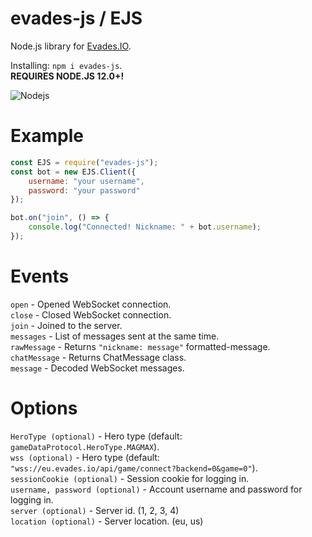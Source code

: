 # evades-js / EJS
Node.js library for [Evades.IO](https://evades.io/ "Evades.IO").

Installing: `npm i evades-js`.\
**REQUIRES NODE.JS 12.0+!**

![Nodejs](https://img.shields.io/badge/-Node.js%2012.0%2B-brightgreen?style=for-the-badge&logo=node.js&labelColor=1a1a1a)

# Example
```javascript
const EJS = require("evades-js");
const bot = new EJS.Client({
    username: "your username",
    password: "your password"
});

bot.on("join", () => {
    console.log("Connected! Nickname: " + bot.username);
});
```

# Events
`open` - Opened WebSocket connection.\
`close` - Closed WebSocket connection.\
`join` - Joined to the server.\
`messages` - List of messages sent at the same time.\
`rawMessage` - Returns `"nickname: message"` formatted-message.\
`chatMessage` - Returns ChatMessage class.\
`message` - Decoded WebSocket messages.

# Options
`HeroType (optional)` - Hero type (default: `gameDataProtocol.HeroType.MAGMAX`).\
`wss (optional)` - Hero type (default: `"wss://eu.evades.io/api/game/connect?backend=0&game=0"`).\
`sessionCookie (optional)` - Session cookie for logging in.\
`username, password (optional)` - Account username and password for logging in.\
`server (optional)` - Server id. (1, 2, 3, 4)\
`location (optional)` - Server location. (eu, us)
